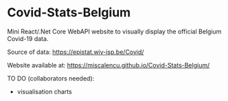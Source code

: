 # Covid-Stats-Belgium
Mini React/.Net Core WebAPI website to visually display the official Belgium Covid-19 data.

Source of data: https://epistat.wiv-isp.be/Covid/

Website available at: https://miscalencu.github.io/Covid-Stats-Belgium/

TO DO (collaborators needed):
- visualisation charts
